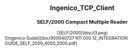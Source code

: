
## <div align="center">Ingenico_TCP_Client</div>

### <div align="center">SELF/2000 Compact Multiple Reader</div>

<div align="center">[SELF/2000](doc/i3.png)</div>
![Ingenico Guide](doc/900040737 R11 000 12_INTEGRATION GUIDE_SELF_2000_4000_5000.pdf)<br>
